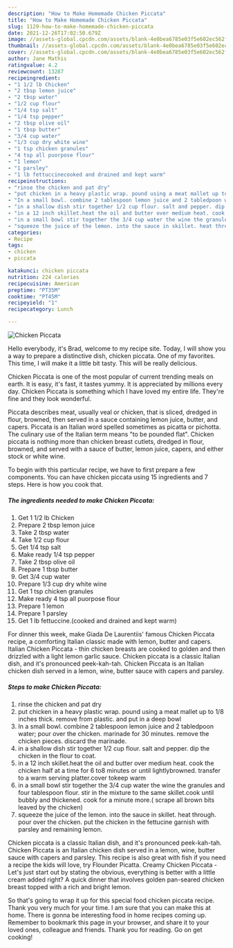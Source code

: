 ```yaml
---
description: "How to Make Homemade Chicken Piccata"
title: "How to Make Homemade Chicken Piccata"
slug: 1129-how-to-make-homemade-chicken-piccata
date: 2021-12-26T17:02:50.679Z
image: //assets-global.cpcdn.com/assets/blank-4e0bea6785e03f5e602ec562f230caae08da540cada707380b4fe1bbebba43da.png
thumbnail: //assets-global.cpcdn.com/assets/blank-4e0bea6785e03f5e602ec562f230caae08da540cada707380b4fe1bbebba43da.png
cover: //assets-global.cpcdn.com/assets/blank-4e0bea6785e03f5e602ec562f230caae08da540cada707380b4fe1bbebba43da.png
author: Jane Mathis
ratingvalue: 4.2
reviewcount: 13287
recipeingredient:
- "1 1/2 lb Chicken"
- "2 tbsp lemon juice"
- "2 tbsp water"
- "1/2 cup flour"
- "1/4 tsp salt"
- "1/4 tsp pepper"
- "2 tbsp olive oil"
- "1 tbsp butter"
- "3/4 cup water"
- "1/3 cup dry white wine"
- "1 tsp chicken granules"
- "4 tsp all puorpose flour"
- "1 lemon"
- "1 parsley"
- "1 lb fettuccinecooked and drained and kept warm"
recipeinstructions:
- "rinse the chicken and pat dry"
- "put chicken in a heavy plastic wrap. pound using a meat mallet up to 1/8 inches thick. remove from plastic. and put in a deep bowl"
- "In a small bowl. combine 2 tablespoon lemon juice and 2 tabledpoon water; pour over the chicken. marinade for 30 minutes. remove the chicken pieces. discard the marinade."
- "in a shallow dish stir together 1/2 cup flour. salt and pepper. dip the chicken in the flour to coat."
- "in a 12 inch skillet.heat the oil and butter over medium heat. cook the chicken half at a time for 6 to8 minutes or until lightlybrowned. transfer to a warm serving platter.cover tokeep warm"
- "in a small bowl stir together the 3/4 cup water the wine the granules and four tablespoon flour. stir in the mixture to the same skillet.cook until bubbly and thickened. cook for a minute more.( scrape all brown bits leaved by the chicken)"
- "squeeze the juice of the lemon. into the sauce in skillet. heat through.  pour over the chicken. put the chicken in the fettucine garnish with parsley and remaining lemon."
categories:
- Recipe
tags:
- chicken
- piccata

katakunci: chicken piccata 
nutrition: 224 calories
recipecuisine: American
preptime: "PT35M"
cooktime: "PT45M"
recipeyield: "1"
recipecategory: Lunch

---
```



![Chicken Piccata](//assets-global.cpcdn.com/assets/blank-4e0bea6785e03f5e602ec562f230caae08da540cada707380b4fe1bbebba43da.png)

Hello everybody, it's Brad, welcome to my recipe site. Today, I will show you a way to prepare a distinctive dish, chicken piccata. One of my favorites. This time, I will make it a little bit tasty. This will be really delicious.

Chicken Piccata is one of the most popular of current trending meals on earth. It is easy, it's fast, it tastes yummy. It is appreciated by millions every day. Chicken Piccata is something which I have loved my entire life. They're fine and they look wonderful.

Piccata describes meat, usually veal or chicken, that is sliced, dredged in flour, browned, then served in a sauce containing lemon juice, butter, and capers. Piccata is an Italian word spelled sometimes as picatta or pichotta. The culinary use of the Italian term means &#34;to be pounded flat&#34;. Chicken piccata is nothing more than chicken breast cutlets, dredged in flour, browned, and served with a sauce of butter, lemon juice, capers, and either stock or white wine.


To begin with this particular recipe, we have to first prepare a few components. You can have chicken piccata using 15 ingredients and 7 steps. Here is how you cook that.

<!--inarticleads1-->

##### The ingredients needed to make Chicken Piccata:

1. Get 1 1/2 lb Chicken
1. Prepare 2 tbsp lemon juice
1. Take 2 tbsp water
1. Take 1/2 cup flour
1. Get 1/4 tsp salt
1. Make ready 1/4 tsp pepper
1. Take 2 tbsp olive oil
1. Prepare 1 tbsp butter
1. Get 3/4 cup water
1. Prepare 1/3 cup dry white wine
1. Get 1 tsp chicken granules
1. Make ready 4 tsp all puorpose flour
1. Prepare 1 lemon
1. Prepare 1 parsley
1. Get 1 lb fettuccine.(cooked and drained and kept warm)


For dinner this week, make Giada De Laurentiis&#39; famous Chicken Piccata recipe, a comforting Italian classic made with lemon, butter and capers. Italian Chicken Piccata - thin chicken breasts are cooked to golden and then drizzled with a light lemon garlic sauce. Chicken piccata is a classic Italian dish, and it&#39;s pronounced peek-kah-tah. Chicken Piccata is an Italian chicken dish served in a lemon, wine, butter sauce with capers and parsley. 

<!--inarticleads2-->

##### Steps to make Chicken Piccata:

1. rinse the chicken and pat dry
1. put chicken in a heavy plastic wrap. pound using a meat mallet up to 1/8 inches thick. remove from plastic. and put in a deep bowl
1. In a small bowl. combine 2 tablespoon lemon juice and 2 tabledpoon water; pour over the chicken. marinade for 30 minutes. remove the chicken pieces. discard the marinade.
1. in a shallow dish stir together 1/2 cup flour. salt and pepper. dip the chicken in the flour to coat.
1. in a 12 inch skillet.heat the oil and butter over medium heat. cook the chicken half at a time for 6 to8 minutes or until lightlybrowned. transfer to a warm serving platter.cover tokeep warm
1. in a small bowl stir together the 3/4 cup water the wine the granules and four tablespoon flour. stir in the mixture to the same skillet.cook until bubbly and thickened. cook for a minute more.( scrape all brown bits leaved by the chicken)
1. squeeze the juice of the lemon. into the sauce in skillet. heat through.  pour over the chicken. put the chicken in the fettucine garnish with parsley and remaining lemon.


Chicken piccata is a classic Italian dish, and it&#39;s pronounced peek-kah-tah. Chicken Piccata is an Italian chicken dish served in a lemon, wine, butter sauce with capers and parsley. This recipe is also great with fish if you need a recipe the kids will love, try Flounder Picatta. Creamy Chicken Piccata - Let&#39;s just start out by stating the obvious, everything is better with a little cream added right? A quick dinner that involves golden pan-seared chicken breast topped with a rich and bright lemon. 

So that's going to wrap it up for this special food chicken piccata recipe. Thank you very much for your time. I am sure that you can make this at home. There is gonna be interesting food in home recipes coming up. Remember to bookmark this page in your browser, and share it to your loved ones, colleague and friends. Thank you for reading. Go on get cooking!
